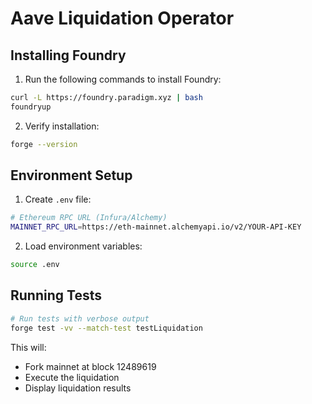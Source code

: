 # Aave Liquidation Operator

## Installing Foundry

1. Run the following commands to install Foundry:
```bash
curl -L https://foundry.paradigm.xyz | bash
foundryup
```

2. Verify installation:
```bash
forge --version
```

## Environment Setup

1. Create `.env` file:
```bash
# Ethereum RPC URL (Infura/Alchemy)
MAINNET_RPC_URL=https://eth-mainnet.alchemyapi.io/v2/YOUR-API-KEY
```

2. Load environment variables:
```bash
source .env
```

## Running Tests

```bash
# Run tests with verbose output
forge test -vv --match-test testLiquidation
```

This will:
- Fork mainnet at block 12489619
- Execute the liquidation
- Display liquidation results